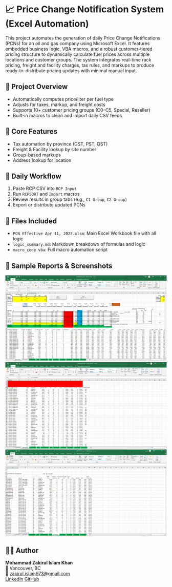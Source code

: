 # 📈 Price Change Notification System (Excel Automation)

This project automates the generation of daily Price Change Notifications (PCNs) for an oil and gas company using Microsoft Excel. It features embedded business logic, VBA macros, and a robust customer-tiered pricing structure to dynamically calculate fuel prices across multiple locations and customer groups. The system integrates real-time rack pricing, freight and facility charges, tax rules, and markups to produce ready-to-distribute pricing updates with minimal manual input.

## 💼 Project Overview
- Automatically computes price/liter per fuel type
- Adjusts for taxes, markup, and freight costs
- Supports 10+ customer pricing groups (C0–C5, Special, Reseller)
- Built-in macros to clean and import daily CSV feeds

## 🧠 Core Features
- Tax automation by province (GST, PST, QST)
- Freight & Facility lookup by site number
- Group-based markups
- Address lookup for location

## 🔁 Daily Workflow
1. Paste RCP CSV into `RCP Input`
2. Run `RCPSORT` and `Import` macros
3. Review results in group tabs (e.g., `C1 Group`, `C2 Group`)
4. Export or distribute updated PCNs

## 📂 Files Included
- `PCN Effective Apr 11, 2025.xlsm`: Main Excel Workbook file with all logic
- `logic_summary.md`: Markdown breakdown of formulas and logic
- `macro_code.vba`: Full macro automation script

## 🧾 Sample Reports & Screenshots

![Input Sheet](https://github.com/data-analyst-portfolio-web/data-analyst-portfolio/blob/main/PCN/Images/PCN.PNG)
![RCP Input](https://github.com/data-analyst-portfolio-web/data-analyst-portfolio/blob/main/PCN/Images/RCP%20Input.PNG)
![C1](https://github.com/data-analyst-portfolio-web/data-analyst-portfolio/blob/main/PCN/Images/C1.PNG)

## 👨‍💼 Author
**Mohammad Zakirul Islam Khan**  
📍 Vancouver, BC  
📧 zakirul.islam973@gmail.com  
[LinkedIn](https://www.linkedin.com/in/mzik)
[GitHub](https://github.com/data-analyst-portfolio-web)
